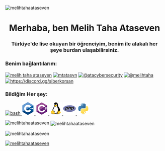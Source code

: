 <p align="left"> <img src="https://komarev.com/ghpvc/?username=melihtahaataseven&label=Profile%20views&color=0e75b6&style=flat" alt="melihtahaataseven" /> </p>

<h1 align="center">Merhaba, ben Melih Taha Ataseven</h1>
<h3 align="center">Türkiye'de lise okuyan bir öğrenciyim, benim ile alakalı her şeye burdan ulaşabilirsiniz.</h3>

<h3 align="left">Benim bağlantılarım:</h3>
<p align="left">
<a href="https://linkedin.com/in/melih taha ataseven" target="blank"><img align="center" src="https://raw.githubusercontent.com/rahuldkjain/github-profile-readme-generator/master/src/images/icons/Social/linked-in-alt.svg" alt="melih taha ataseven" height="30" width="40" /></a>
<a href="https://instagram.com/mtatasvn" target="blank"><img align="center" src="https://raw.githubusercontent.com/rahuldkjain/github-profile-readme-generator/master/src/images/icons/Social/instagram.svg" alt="mtatasvn" height="30" width="40" /></a>
<a href="https://www.youtube.com/c/@atacybersecurity" target="blank"><img align="center" src="https://raw.githubusercontent.com/rahuldkjain/github-profile-readme-generator/master/src/images/icons/Social/youtube.svg" alt="@atacybersecurity" height="30" width="40" /></a>
<a href="https://www.hackerrank.com/@melihtaha" target="blank"><img align="center" src="https://raw.githubusercontent.com/rahuldkjain/github-profile-readme-generator/master/src/images/icons/Social/hackerrank.svg" alt="@melihtaha" height="30" width="40" /></a>
<a href="https://discord.gg/https://discord.gg/sgt" target="blank"><img align="center" src="https://raw.githubusercontent.com/rahuldkjain/github-profile-readme-generator/master/src/images/icons/Social/discord.svg" alt="https://discord.gg/siberkorsan" height="30" width="40" /></a>
</p>

<h3 align="left">Bildiğim Her şey:</h3>
<p align="left"> <a href="https://www.gnu.org/software/bash/" target="_blank" rel="noreferrer"> <img src="https://www.vectorlogo.zone/logos/gnu_bash/gnu_bash-icon.svg" alt="bash" width="40" height="40"/> </a> <a href="https://www.w3schools.com/cpp/" target="_blank" rel="noreferrer"> <img src="https://raw.githubusercontent.com/devicons/devicon/master/icons/cplusplus/cplusplus-original.svg" alt="cplusplus" width="40" height="40"/> </a> <a href="https://www.w3schools.com/cs/" target="_blank" rel="noreferrer"> <img src="https://raw.githubusercontent.com/devicons/devicon/master/icons/csharp/csharp-original.svg" alt="csharp" width="40" height="40"/> </a> <a href="https://www.linux.org/" target="_blank" rel="noreferrer"> <img src="https://raw.githubusercontent.com/devicons/devicon/master/icons/linux/linux-original.svg" alt="linux" width="40" height="40"/> </a> <a href="https://www.php.net" target="_blank" rel="noreferrer"> <img src="https://raw.githubusercontent.com/devicons/devicon/master/icons/php/php-original.svg" alt="php" width="40" height="40"/> </a> <a href="https://www.python.org" target="_blank" rel="noreferrer"> <img src="https://raw.githubusercontent.com/devicons/devicon/master/icons/python/python-original.svg" alt="python" width="40" height="40"/> </a> </p>

<p><img align="left" src="https://github-readme-stats.vercel.app/api/top-langs?username=melihtahaataseven&show_icons=true&locale=en&layout=compact" alt="melihtahaataseven" /></p>

<p>&nbsp;<img align="center" src="https://github-readme-stats.vercel.app/api?username=melihtahaataseven&show_icons=true&locale=en" alt="melihtahaataseven" /></p>

<p><img align="center" src="https://github-readme-streak-stats.herokuapp.com/?user=melihtahaataseven&" alt="melihtahaataseven" /></p>




<p align="left"> <a href="https://github.com/ryo-ma/github-profile-trophy"><img src="https://github-profile-trophy.vercel.app/?username=melihtahaataseven" alt="melihtahaataseven" /></a> </p>

<p align="left"> <a href="https://twitter.com/" target="blank"><img src="https://img.shields.io/twitter/follow/?logo=twitter&style=for-the-badge" alt="" /></a> </p>

